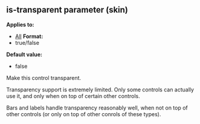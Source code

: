 ## is-transparent parameter (skin)
**Applies to:**
+   [All](/ref/skin/control.md) 
**Format:**
+   true/false

**Default value:**
+   false


Make this control transparent. 

Transparency support is
extremely limited. Only some controls can actually use it, and only when
on top of certain other controls. 

Bars and labels handle
transparency reasonably well, when not on top of other controls (or only
on top of other conrols of these types).